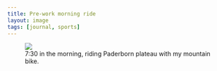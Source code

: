 ```yaml
---
title: Pre-work morning ride
layout: image
tags: [journal, sports]
---
```

<figure>
<img src="/img/sports/IMG_0793.jpg">
<figcaption>7:30 in the morning, riding Paderborn plateau with my mountain bike.</figcaption>
</figure>